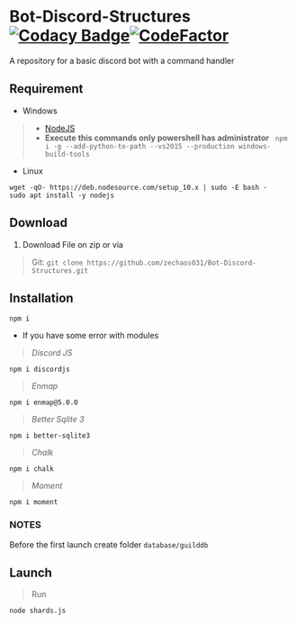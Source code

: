 # Bot-Discord-Structures [![Codacy Badge](https://api.codacy.com/project/badge/Grade/2c86abc76f4c4d8c8ec9801ad9da4c81)](https://www.codacy.com/manual/zechaos031/Bot-Discord-Structure?utm_source=github.com&amp;utm_medium=referral&amp;utm_content=zechaos031/Bot-Discord-Structure&amp;utm_campaign=Badge_Grade)[![CodeFactor](https://www.codefactor.io/repository/github/zechaos031/bot-discord-structures/badge)](https://www.codefactor.io/repository/github/zechaos031/bot-discord-structures) 

A repository for a basic discord bot with a command handler
## Requirement
- Windows
>- [NodeJS](https://nodejs.org/dist/v12.10.0/node-v12.10.0-x64.msi)
>- **Execute this commands only powershell has administrator** `
npm i -g --add-python-to-path --vs2015 --production windows-build-tools`

- Linux
```
wget -qO- https://deb.nodesource.com/setup_10.x | sudo -E bash -
sudo apt install -y nodejs
```

## Download
1. Download File on zip or via 
> Git:
  `
  git clone https://github.com/zechaos031/Bot-Discord-Structures.git
  `
  
## Installation
```
npm i 
```

- If you have some error with modules
> *Discord JS*
```
npm i discordjs
```

> *Enmap*

```
npm i enmap@5.0.0
```

> *Better Sqlite 3*

```
npm i better-sqlite3
``` 

> *Chalk*
```
npm i chalk
```

> *Moment*
```
npm i moment
```

### NOTES
Before the first launch create folder `database/guilddb` 

## Launch
> Run
 ```
node shards.js
```

